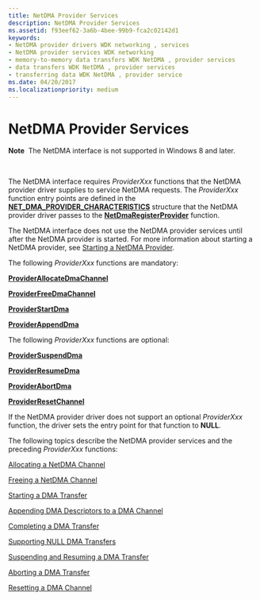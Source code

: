 ```yaml
---
title: NetDMA Provider Services
description: NetDMA Provider Services
ms.assetid: f93eef62-3a6b-4bee-99b9-fca2c02142d1
keywords:
- NetDMA provider drivers WDK networking , services
- NetDMA provider services WDK networking
- memory-to-memory data transfers WDK NetDMA , provider services
- data transfers WDK NetDMA , provider services
- transferring data WDK NetDMA , provider service
ms.date: 04/20/2017
ms.localizationpriority: medium
---
```


# NetDMA Provider Services


**Note**  The NetDMA interface is not supported in Windows 8 and later.

 




The NetDMA interface requires *ProviderXxx* functions that the NetDMA provider driver supplies to service NetDMA requests. The *ProviderXxx* function entry points are defined in the [**NET\_DMA\_PROVIDER\_CHARACTERISTICS**](https://msdn.microsoft.com/library/windows/hardware/ff568738) structure that the NetDMA provider driver passes to the [**NetDmaRegisterProvider**](https://msdn.microsoft.com/library/windows/hardware/ff568336) function.

The NetDMA interface does not use the NetDMA provider services until after the NetDMA provider is started. For more information about starting a NetDMA provider, see [Starting a NetDMA Provider](starting-a-netdma-provider.md).

The following *ProviderXxx* functions are mandatory:

[**ProviderAllocateDmaChannel**](https://msdn.microsoft.com/library/windows/hardware/ff570393)

[**ProviderFreeDmaChannel**](https://msdn.microsoft.com/library/windows/hardware/ff570398)

[**ProviderStartDma**](https://msdn.microsoft.com/library/windows/hardware/ff570404)

[**ProviderAppendDma**](https://msdn.microsoft.com/library/windows/hardware/ff570394)

The following *ProviderXxx* functions are optional:

[**ProviderSuspendDma**](https://msdn.microsoft.com/library/windows/hardware/ff570405)

[**ProviderResumeDma**](https://msdn.microsoft.com/library/windows/hardware/ff570401)

[**ProviderAbortDma**](https://msdn.microsoft.com/library/windows/hardware/ff570392)

[**ProviderResetChannel**](https://msdn.microsoft.com/library/windows/hardware/ff570400)

If the NetDMA provider driver does not support an optional *ProviderXxx* function, the driver sets the entry point for that function to **NULL**.

The following topics describe the NetDMA provider services and the preceding *ProviderXxx* functions:

[Allocating a NetDMA Channel](allocating-a-netdma-channel.md)

[Freeing a NetDMA Channel](freeing-a-netdma-channel.md)

[Starting a DMA Transfer](starting-a-dma-transfer.md)

[Appending DMA Descriptors to a DMA Channel](appending-dma-descriptors-to-a-dma-channel.md)

[Completing a DMA Transfer](completing-a-dma-transfer.md)

[Supporting NULL DMA Transfers](supporting-null-dma-transfers.md)

[Suspending and Resuming a DMA Transfer](suspending-and-resuming-a-dma-transfer.md)

[Aborting a DMA Transfer](aborting-a-dma-transfer.md)

[Resetting a DMA Channel](resetting-a-dma-channel.md)

 

 





